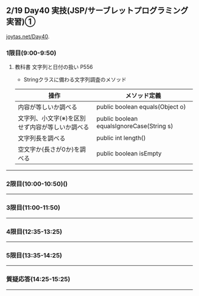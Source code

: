 ## 2/19 Day40 実技(JSP/サーブレットプログラミング実習)①
[joytas.net/Day40]().
### 1限目(9:00-9:50)
1. 教科書 文字列と日付の扱い P556
	- Stringクラスに備わる文字列調査のメソッド

	|操作|メソッド定義|
	|---|---|
	|内容が等しいか調べる|public boolean equals(Object o)|
	|文字列、小文字(※)を区別せず内容が等しいか調べる|public boolean equalsIgnoreCase(String s)|
	|文字列長を調べる|public int length()|
	|空文字か(長さが0か)を調べる|public boolean isEmpty|
---
### 2限目(10:00-10:50)()
---
### 3限目(11:00-11:50)
---
### 4限目(12:35-13:25)
---
### 5限目(13:35-14:25)
---
### 質疑応答(14:25-15:25)
----
